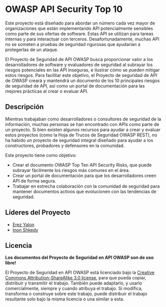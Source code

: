 OWASP API Security Top 10
=========================

Este proyecto está diseñado para abordar un número cada vez mayor de organizaciones que están implementando API potencialmente sensibles como parte de sus ofertas de software. Estas API se utilizan para tareas internas y para interactuar con terceros. Desafortunadamente, muchas API no se someten a pruebas de seguridad rigurosas que ayudarían a protegerlas de un ataque.

El Proyecto de Seguridad de API OWASP busca proporcionar valor a los desarrolladores de software y evaluadores de seguridad al subrayar los riesgos potenciales en las API inseguras, e ilustrar cómo se pueden mitigar estos riesgos. Para facilitar este objetivo, el Proyecto de seguridad de API de OWASP creará y mantendrá un documento de los 10 principales riesgos de seguridad de API, así como un portal de documentación para las mejores prácticas al crear o evaluar API. 

## Descripción

Mientras trabajaban como desarrolladores o consultores de seguridad de la información, muchas personas se han encontrado con APIs como parte de un proyecto. Si bien existen algunos recursos para ayudar a crear y evaluar estos proyectos (como la Hoja de Trucos de Seguridad OWASP REST), no ha habido un proyecto de seguridad integral diseñado para ayudar a los constructores, probadores y defensores en la comunidad. 

Este proyecto tiene como objetivo: 

* Crear el documento OWASP Top Ten API Security Risks, que puede subrayar fácilmente los riesgos más comunes en el área.
* Crear un portal de documentación para que los desarrolladores creen API de forma segura.
* Trabajar en estrecha colaboración con la comunidad de seguridad para mantener documentos activos que evolucionen con las tendencias de seguridad. 

## Líderes del Proyecto

* [Erez Yalon][0]
* [Inon Shkedy][5]

## Licencia

**Los documentos del Proyecto de Seguridad en API OWASP son de uso libre!**

El Proyecto de Seguridad en API OWASP está licenciado bajo la [Creative Commons
Attribution-ShareAlike 3.0 license][1], para que pueda copiar, distribuir y transmitir el trabajo. También puede adaptarlo, y usarlo comercialmente, siempre y cuando atribuya el trabajo. Si modifica, transforma o construye sobre este trabajo, puede distribuir el trabajo resultante solo bajo la misma licencia o una similar a esta. 

[0]: https://www.owasp.org/index.php/User:ErezYalon
[1]: http://creativecommons.org/licenses/by-sa/3.0/
[2]: https://github.com/OWASP/API-Security/blob/develop/2019/en/dist/owasp-api-security-top-10.pdf
[3]: https://github.com/OWASP/API-Security/tree/develop/
[4]: https://github.com/OWASP/API-Security/blob/master/CONTRIBUTING.md
[5]: https://www.owasp.org/index.php/User:Inon
